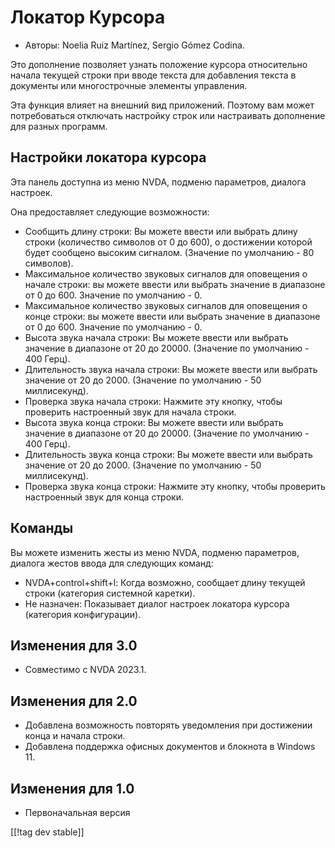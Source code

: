# Локатор Курсора #

* Авторы: Noelia Ruiz Martínez, Sergio Gómez Codina.

Это дополнение позволяет узнать положение курсора относительно начала
текущей строки при вводе текста для добавления текста в документы или
многострочные элементы управления.

Эта функция влияет на внешний вид приложений. Поэтому вам может
потребоваться отключать настройку строк или настраивать дополнение для
разных программ.

## Настройки локатора курсора ##

Эта панель доступна из меню NVDA, подменю параметров, диалога настроек.

Она предоставляет следующие возможности:

* Сообщить длину строки: Вы можете ввести или выбрать длину строки
  (количество символов от 0 до 600), о достижении которой будет сообщено
  высоким сигналом. (Значение по умолчанию - 80 символов).
* Максимальное количество звуковых сигналов для оповещения о начале строки:
  вы можете ввести или выбрать значение в диапазоне от 0 до 600. Значение по
  умолчанию - 0.
* Максимальное количество звуковых сигналов для оповещения о конце строки:
  вы можете ввести или выбрать значение в диапазоне от 0 до 600. Значение по
  умолчанию - 0.
* Высота звука начала строки: Вы можете ввести или выбрать значение в
  диапазоне от 20 до 20000. (Значение по умолчанию - 400 Герц).
* Длительность звука начала строки: Вы можете ввести или выбрать значение от
  20 до 2000. (Значение по умолчанию - 50 миллисекунд).
* Проверка звука начала строки: Нажмите эту кнопку, чтобы проверить
  настроенный звук для начала строки.
* Высота звука конца строки: Вы можете ввести или выбрать значение в
  диапазоне от 20 до 20000. (Значение по умолчанию - 400 Герц).
* Длительность звука конца строки: Вы можете ввести или выбрать значение от
  20 до 2000. (Значение по умолчанию - 50 миллисекунд).
* Проверка звука конца строки: Нажмите эту кнопку, чтобы проверить
  настроенный звук для конца строки.

## Команды ##

Вы можете изменить жесты из меню NVDA, подменю параметров, диалога жестов
ввода для следующих команд:

* NVDA+control+shift+l: Когда возможно, сообщает длину текущей строки
  (категория системной каретки).
* Не назначен: Показывает диалог настроек локатора курсора (категория
  конфигурации).

## Изменения для 3.0 ##


* Совместимо с NVDA 2023.1.


## Изменения для 2.0 ##

* Добавлена возможность повторять уведомления при достижении конца и начала
  строки.
* Добавлена поддержка офисных документов и блокнота в Windows 11.


## Изменения для 1.0 ##

* Первоначальная версия

[[!tag dev stable]]
